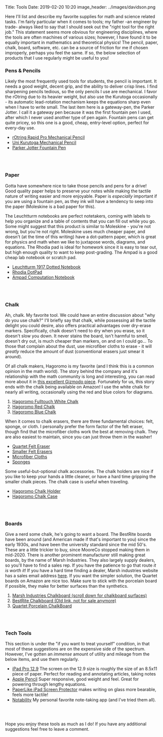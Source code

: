 Title: Tools
Date: 2019-02-20 10:20
image_header: ../images/davidson.png


Here I'll list and describe my favorite supplies for math and science related tasks. I'm fairly particular when it comes
to tools; my father -an engineer by trade- always liked to say that I should seek out the "right tool for the right job."
This statement seems more obvious for engineering disciplines, where the tools are often machines of various sizes; 
however, I have found it to be equally important in mathematics and theoretical physics! The pencil, paper, chalk, 
board, software, etc. can be a source of friction for me if chosen improperly, perhaps you feel the same. If so, the below 
selection of products that I use regularly might be useful to you! 


### Pens & Pencils
Likely the most frequently used tools for students, the pencil is important. It needs a good weight, decent grip, and the 
ability to deliver crisp lines. I find sharpening pencils tedious, so the only pencils I use are mechanical. I favor the 
rOtring due to its heavier weight, but also use the Kurutoga occasionally - its automatic lead-rotation mechanism keeps
the equations sharp even when I have to write small. The last item here is a gateway-pen, the Parker Jotter. I call it a 
gateway pen because it was the first fountain pen I used, after which I never used another type of pen again. Fountain
pens can get quite pricey, so this one is a good, cheap, entry-level option, perfect for every-day use.

- [rOtring Rapid Pro Mechanical Pencil](https://amzn.to/2Dy4Sqz)
- [Uni Kurutoga Mechanical Pencil](https://amzn.to/2DAyjZi)
- [Parker Jotter Fountain Pen](https://amzn.to/2DC9T1k)
<br>
<br>


### Paper
Gotta have somewhere nice to take those pencils and pens for a drive! Good quality paper helps to preserve your notes while
making the tactile nature of writing easier and more enjoyable. Paper is _especially_ important if you are using a fountain
pen, as they ink will have a tendency to seep into the paper (Moleskine is a bad paper for this). 

The Leuchtturm notebooks are perfect notetakers, coming with labels to help you organize and a table of contents that you can
fill out while you go. Some might suggest that this product is similar to Moleskine - you're not wrong, but you're not right.
Moleskine uses much cheaper paper, and doesn't (at the time of this writing) have a dot-pattern paper, which is great for 
physics and math when we like to juxtapose words, diagrams, and equations. The Rhodia pad is ideal for homework since it is
easy to tear out, but high enough quality to want to keep post-grading. The Ampad is a good cheap lab notebook or scratch pad. 

- [Leuchtturm 1917 Dotted Notebook](https://amzn.to/2XREFuS) 
- [Rhodia DotPad](https://amzn.to/2DD9N9V) 
- [Ampad Computation Notebook](https://amzn.to/2GDGKnn) 
<br>
<br>


### Chalk
Ah, chalk. My favorite tool. We could have an entire discussion about "why do you use chalk?" I'll briefly say that chalk,
while possessing all the tactile delight you could desire, also offers practical advantages over dry-erase markers. Specifically,
chalk doesn't need to dry when you erase, so it doesn't slow you down. It never stains the board, isn't harmful to smell, doesn't
dry out, is much cheaper than markers, on and on I could go... To those that complain about the dust, use microfiber cloths to 
erase - it will _greatly_ reduce the amount of dust (conventional erasers just smear it around).

Of all chalk makers, Hagoromo is my favorite (and I think this is a common opinion in the math world). The story behind the 
company and it's relationship with the math community is long and interesting, you can read more about it in [this excellent
Gizmodo piece](https://gizmodo.com/why-mathematicians-are-hoarding-this-special-type-of-ja-1711008881). Fortunately for us, this
story ends with the chalk being available on Amazon! I use the white chalk for nearly all writing, occasionally using the red and
blue colors for diagrams. 

1. [Hagoromo Fulltouch White Chalk](https://amzn.to/2XPH4X5)
1. [Hagoromo Red Chalk](https://amzn.to/2DC1HOV)
1. [Hagoromo Blue Chalk](https://amzn.to/2XOrqv9)

When it comes to chalk erasers, there are three fundamental choices: felt, sponge, or cloth. I personally prefer the form factor 
of the felt eraser, though find that the microfiber cloths work the best at removing chalk. They are also easiest to maintain, since
you can just throw them in the washer!

- [Quartet Felt Eraser](https://amzn.to/2L9k43X)
- [Smaller Felt Erasers](https://amzn.to/2XStkei)
- [Microfiber Cloths](https://amzn.to/2GI8vLH)
- [Sponges](https://amzn.to/2PxWCMc)

Some useful-but-optional chalk accessories. The chalk holders are nice if you like to keep your hands a little cleaner, or have a hard
time gripping the smaller chalk pieces. The chalk case is useful when traveling. 

- [Hagoromo Chalk Holder](https://amzn.to/2DC1XNT)
- [Hagoromo Chalk Case](https://amzn.to/2XSk9KJ)
<br>
<br>


### Boards
Give a nerd some chalk, he's going to want a board. The BestRite boards have been around (and American made if that's important
to you) since the early 1930s, and have been the university standard since the mid 50's. These are a little trickier to buy, 
since MooreCo stopped making them in mid-2020. There is another prominent manufacturer still making great boards, by the name of 
Marsh Industries. They also largely supply dealers, so you'll have to find a sales rep. 
If you have the patience to go that route _it is worth it_! If you have a hard time finding a dealer, 
Marsh industries website has a sales email address [here](mailto:vpsales@marsh-ind.com). If you want the simpler solution, the Quartet boards on Amazon are nice too. 
Make sure to stick with the porcelain board if possible, they make for better surfaces than the synthetics.

1. [Marsh Industries Chalkboard (scroll down for chalkboard surfaces)](https://www.marsh-ind.com/writing-surface-options)
1. [BestRite Chalkboard (Old link, not for sale anymore)](https://moorecoinc.com/product/porcelain-steel-chalkboard-with-deluxe-aluminum-trim/)
1. [Quartet Porcelain ChalkBoard](https://amzn.to/2DA5hJq)
<br>
<br>


### Tech Tools
This section is under the "if you want to treat yourself" condition, in that most of these suggestions are on the expensive
side of the spectrum. However, I've gotten an _immense_ amount of utility and mileage from the below items, and use them
regularly.

- [iPad Pro 12.9](https://amzn.to/2XSi9SJ) The screen on the 12.9 size is roughly the size of an 8.5x11 piece of paper. Perfect for
reading and annotating articles, taking notes  
- [Apple Pencil](https://amzn.to/2IMASf7) Super responsive, good weight and feel. Great for powering through lengthy equations.
- [PaperLike iPad Screen Protector](https://amzn.to/2XQ3UxG) makes writing on glass more bearable, feels more tactile!
- [Notability](https://itunes.apple.com/us/app/notability/id360593530?mt=8) My personal favorite note-taking app (and I've tried them all).
<br>
<br>

Hope you enjoy these tools as much as I do! If you have any additional suggestions feel free to leave a comment.
<br>
<br>
